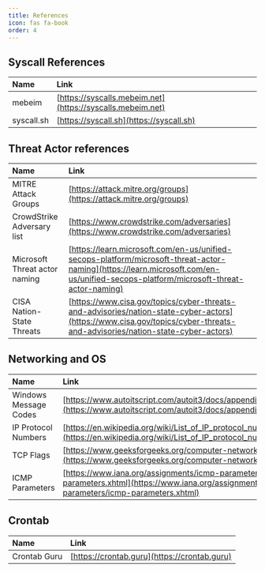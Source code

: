 ```yaml
---
title: References
icon: fas fa-book
order: 4
---
```


## Syscall References

| Name | Link |
|:---|:----|
| mebeim | [https://syscalls.mebeim.net](https://syscalls.mebeim.net) |
| syscall.sh | [https://syscall.sh](https://syscall.sh) |

## Threat Actor references

| Name | Link |
|:---|:----|
| MITRE Attack Groups | [https://attack.mitre.org/groups](https://attack.mitre.org/groups) |
| CrowdStrike Adversary list | [https://www.crowdstrike.com/adversaries](https://www.crowdstrike.com/adversaries) |
| Microsoft Threat actor naming | [https://learn.microsoft.com/en-us/unified-secops-platform/microsoft-threat-actor-naming](https://learn.microsoft.com/en-us/unified-secops-platform/microsoft-threat-actor-naming) |
| CISA Nation-State Threats | [https://www.cisa.gov/topics/cyber-threats-and-advisories/nation-state-cyber-actors](https://www.cisa.gov/topics/cyber-threats-and-advisories/nation-state-cyber-actors) |

## Networking and OS

| Name | Link |
|:---|:----|
| Windows Message Codes | [https://www.autoitscript.com/autoit3/docs/appendix/WinMsgCodes.htm](https://www.autoitscript.com/autoit3/docs/appendix/WinMsgCodes.htm) |
| IP Protocol Numbers | [https://en.wikipedia.org/wiki/List_of_IP_protocol_numbers](https://en.wikipedia.org/wiki/List_of_IP_protocol_numbers) |
| TCP Flags | [https://www.geeksforgeeks.org/computer-networks/tcp-flags](https://www.geeksforgeeks.org/computer-networks/tcp-flags) |
| ICMP Parameters | [https://www.iana.org/assignments/icmp-parameters/icmp-parameters.xhtml](https://www.iana.org/assignments/icmp-parameters/icmp-parameters.xhtml) |

## Crontab

| Name | Link |
|:---|:----|
| Crontab Guru | [https://crontab.guru](https://crontab.guru) |

